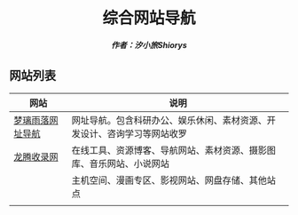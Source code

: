 <center><h1>综合网站导航</h1></center>

<center><h5>作者：汐小旅Shiorys</h5></center>



## 网站列表

| 网站                                      | 说明                                                         |
| ----------------------------------------- | ------------------------------------------------------------ |
| [梦璃雨落网址导航](https://mengluo.work/) | 网址导航。包含科研办公、娱乐休闲、素材资源、开发设计、咨询学习等网站收罗 |
| [龙腾收录网](https://dh.43vg.cn/)         | 在线工具、资源博客、导航网站、素材资源、摄影图库、音乐网站、小说网站 |
|                                           | 主机空间、漫画专区、影视网站、网盘存储、其他站点             |
|                                           |                                                              |
